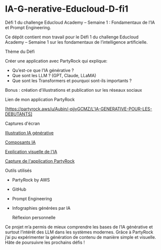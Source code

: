 # IA-G-nerative-Educloud-D-fi1
Défi 1 du challenge Educloud Academy – Semaine 1 : Fondamentaux de l’IA et Prompt Engineering.


Ce dépôt contient mon travail pour le Défi 1 du challenge Educloud Academy – Semaine 1 sur les fondamentaux de l’intelligence artificielle.



 
 Thème du Défi

Créer une application avec PartyRock qui explique:

- Qu’est-ce que l’IA générative ?
- Que sont les LLM ? (GPT, Claude, LLaMA)
- Que sont les Transformers et pourquoi sont-ils importants ?

Bonus : création d’illustrations et publication sur les réseaux sociaux 



 
 Lien de mon application PartyRock

 [https://partyrock.aws/u/Aubin/-pjjyGCMZ/L'IA-GENERATIVE-POUR-LES-DEBUTANTS]



 
 Captures d'écran

[Illustration IA générative](IA_generative.jpg)

[Composants IA](LLM.jpg)

[Explication visuelle de l'IA](Transformer.jpg)

[Capture de l'application PartyRock](Capture_app.jpg)



 
 
 Outils utilisés

- PartyRock by AWS
- GitHub
- Prompt Engineering
- Infographies générées par IA




  Réflexion personnelle
 
Ce projet m’a permis de mieux comprendre les bases de l’IA générative et surtout l’intérêt des LLM dans les systèmes modernes. Grâce à PartyRock j’ai pu expérimenter la génération de contenu de manière simple et visuelle. Hâte de poursuivre les prochains défis !
